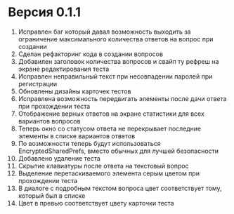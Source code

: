 # Версия 0.1.1
1. Исправлен баг который давал возможность выходить за ограничение максимального количества ответов на вопрос при создании 
2. Сделан рефакторинг кода в создании вопросов
3. Добавилен заголовок количества вопросов и свайп ту рефреш на экране редактирования теста
4. Исправлен неправильный текст при несовпадении паролей при регистрации
5. Обновлены дизайны карточек тестов
6. Исправлена возможность передвигать элементы после дачи ответа при прохождении теста
7. Отображение верных ответов на экране статистики для всех вариантов вопросов
8. Теперь окно со статусом ответа не перекрывает последние элементы в списке вариантов ответов
9. По возможности теперь будут использоваться EncryptedSharedPrefs, вместо обычных для лучшей безопасности
10. Добавлено удаление теста
11. Скрытие клавиатуры после ответа на текстовый вопрос
12. Выделение перетаскиваемого элемента серым цветом при прохождении теста
13. В диалоге с подробным текстом вопроса цвет соответствует тому, который был в списке
14. Цвет в превью соответствует цвету карточки теста
